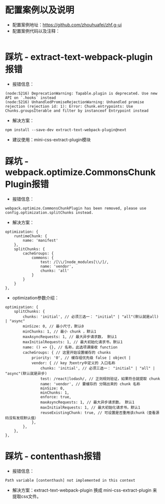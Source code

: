 # 配置案例以及说明
* 配置案例地址：https://github.com/zhouhuafei/zhf.g-ui
* 配置案例代码以及注释：
```
```

# 踩坑 - extract-text-webpack-plugin报错
* 报错信息：
```
(node:5216) DeprecationWarning: Tapable.plugin is deprecated. Use new API on `.hooks` instead
(node:5216) UnhandledPromiseRejectionWarning: Unhandled promise rejection (rejection id: 1): Error: Chunk.entrypoints: Use Chunks.groupsIterable and filter by instanceof Entrypoint instead
```
* 解决方案：
```
npm install --save-dev extract-text-webpack-plugin@next
```
* 建议使用：mini-css-extract-plugin模块

# 踩坑 - webpack.optimize.CommonsChunkPlugin报错
* 报错信息：
```
webpack.optimize.CommonsChunkPlugin has been removed, please use config.optimization.splitChunks instead.
```
* 解决方案：
```
optimization: {
    runtimeChunk: {
        name: 'manifest'
    },
    splitChunks: {
        cacheGroups: {
            commons: {
                test: /[\\/]node_modules[\\/]/,
                name: 'vendor',
                chunks: 'all'
            }
        }
    }
},
```
* optimization参数介绍：
```
optimization: {
    splitChunks: {
        chunks: 'initial', // 必须三选一： "initial" | "all"(默认就是all) | "async"
        minSize: 0, // 最小尺寸，默认0
        minChunks: 1, // 最小 chunk ，默认1
        maxAsyncRequests: 1, // 最大异步请求数， 默认1
        maxInitialRequests: 1, // 最大初始化请求书，默认1
        name: () => {}, // 名称，此选项课接收 function
        cacheGroups: { // 这里开始设置缓存的 chunks
            priority: '0', // 缓存组优先级 false | object |
            vendor: { // key 为entry中定义的 入口名称
                chunks: 'initial', // 必须三选一： "initial" | "all" | "async"(默认就是异步)
                test: /react|lodash/, // 正则规则验证，如果符合就提取 chunk
                name: 'vendor', // 要缓存的 分隔出来的 chunk 名称
                minSize: 0,
                minChunks: 1,
                enforce: true,
                maxAsyncRequests: 1, // 最大异步请求数， 默认1
                maxInitialRequests: 1, // 最大初始化请求书，默认1
                reuseExistingChunk: true, // 可设置是否重用该chunk（查看源码没有发现默认值）
            },
        },
    },
},
```

# 踩坑 - contenthash报错
* 报错信息：
```
Path variable [contenthash] not implemented in this context
```
* 解决方案：extract-text-webpack-plugin 换成 mini-css-extract-plugin 来提取css文件。
